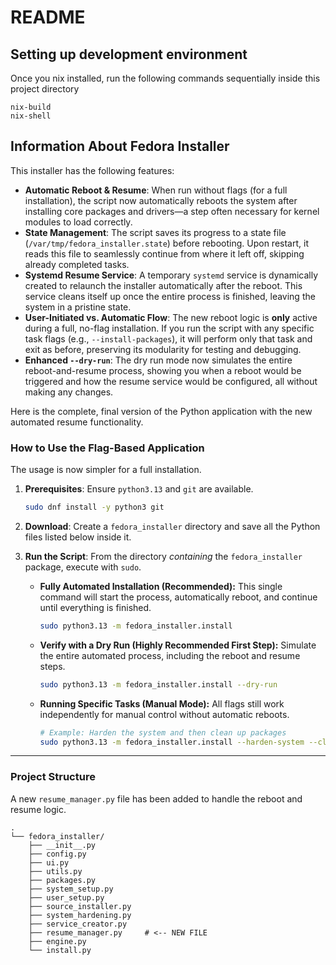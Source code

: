 # README

## Setting up development environment

Once you nix installed, run the following commands sequentially inside this project directory

```shell
nix-build
nix-shell
```

## Information About Fedora Installer

This installer has the following features:

- **Automatic Reboot & Resume**: When run without flags (for a full installation), the script now automatically reboots the system after installing core packages and drivers—a step often necessary for kernel modules to load correctly.
- **State Management**: The script saves its progress to a state file (`/var/tmp/fedora_installer.state`) before rebooting. Upon restart, it reads this file to seamlessly continue from where it left off, skipping already completed tasks.
- **Systemd Resume Service**: A temporary `systemd` service is dynamically created to relaunch the installer automatically after the reboot. This service cleans itself up once the entire process is finished, leaving the system in a pristine state.
- **User-Initiated vs. Automatic Flow**: The new reboot logic is **only** active during a full, no-flag installation. If you run the script with any specific task flags (e.g., `--install-packages`), it will perform only that task and exit as before, preserving its modularity for testing and debugging.
- **Enhanced `--dry-run`**: The dry run mode now simulates the entire reboot-and-resume process, showing you when a reboot would be triggered and how the resume service would be configured, all without making any changes.

Here is the complete, final version of the Python application with the new automated resume functionality.

### How to Use the Flag-Based Application

The usage is now simpler for a full installation.

1.  **Prerequisites**: Ensure `python3.13` and `git` are available.

    ```bash
    sudo dnf install -y python3 git
    ```

2.  **Download**: Create a `fedora_installer` directory and save all the Python files listed below inside it.

3.  **Run the Script**: From the directory _containing_ the `fedora_installer` package, execute with `sudo`.
    - **Fully Automated Installation (Recommended):**
      This single command will start the process, automatically reboot, and continue until everything is finished.

      ```bash
      sudo python3.13 -m fedora_installer.install
      ```

    - **Verify with a Dry Run (Highly Recommended First Step):**
      Simulate the entire automated process, including the reboot and resume steps.

      ```bash
      sudo python3.13 -m fedora_installer.install --dry-run
      ```

    - **Running Specific Tasks (Manual Mode):**
      All flags still work independently for manual control without automatic reboots.
      ```bash
      # Example: Harden the system and then clean up packages
      sudo python3.13 -m fedora_installer.install --harden-system --cleanup
      ```

---

### Project Structure

A new `resume_manager.py` file has been added to handle the reboot and resume logic.

```
.
└── fedora_installer/
    ├── __init__.py
    ├── config.py
    ├── ui.py
    ├── utils.py
    ├── packages.py
    ├── system_setup.py
    ├── user_setup.py
    ├── source_installer.py
    ├── system_hardening.py
    ├── service_creator.py
    ├── resume_manager.py     # <-- NEW FILE
    ├── engine.py
    └── install.py
```
